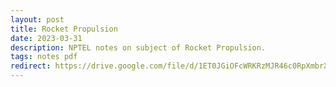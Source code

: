 ```yaml
---
layout: post
title: Rocket Propulsion
date: 2023-03-31
description: NPTEL notes on subject of Rocket Propulsion.
tags: notes pdf
redirect: https://drive.google.com/file/d/1ET0JGiOFcWRKRzMJR46c0RpXmbrXIoWl/view?usp=sharing
---
```

